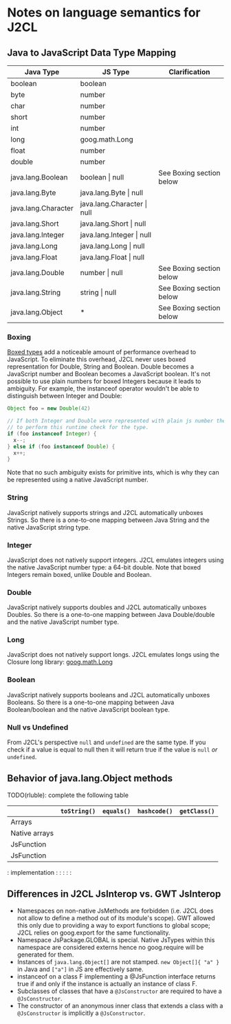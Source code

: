  <!-- TOC -->

# Notes on language semantics for J2CL

## Java to JavaScript Data Type Mapping

Java Type           | JS Type                     | Clarification
------------------- | --------------------------- | ------------------------
boolean             | boolean                     |
byte                | number                      |
char                | number                      |
short               | number                      |
int                 | number                      |
long                | goog.math.Long              |
float               | number                      |
double              | number                      |
java.lang.Boolean   | boolean \| null             | See Boxing section below
java.lang.Byte      | java.lang.Byte \| null      |
java.lang.Character | java.lang.Character \| null |
java.lang.Short     | java.lang.Short \| null     |
java.lang.Integer   | java.lang.Integer \| null   |
java.lang.Long      | java.lang.Long \| null      |
java.lang.Float     | java.lang.Float \| null     |
java.lang.Double    | number \| null              | See Boxing section below
java.lang.String    | string \| null              | See Boxing section below
java.lang.Object    | \*                          | See Boxing section below

### Boxing

[Boxed types](https://docs.oracle.com/javase/tutorial/java/data/autoboxing.html)
add a noticeable amount of performance overhead to JavaScript. To eliminate this
overhead, J2CL never uses boxed representation for Double, String and Boolean.
Double becomes a JavaScript number and Boolean becomes a JavaScript boolean.
It's not possible to use plain numbers for boxed Integers because it leads to
ambiguity. For example, the instanceof operator wouldn't be able to distinguish
between Integer and Double:

```java
Object foo = new Double(42)

// If both Integer and Double were represented with plain js number then there would be no way
// to perform this runtime check for the type.
if (foo instanceof Integer) {
  x--;
} else if (foo instanceof Double) {
  x++;
}
```

Note that no such ambiguity exists for primitive ints, which is why they can be
represented using a native JavaScript number.

### String

JavaScript natively supports strings and J2CL automatically unboxes Strings. So
there is a one-to-one mapping between Java String and the native JavaScript
string type.

### Integer

JavaScript does not natively support integers. J2CL emulates integers using the
native JavaScript number type: a 64-bit double. Note that boxed Integers remain
boxed, unlike Double and Boolean.

### Double

JavaScript natively supports doubles and J2CL automatically unboxes Doubles. So
there is a one-to-one mapping between Java Double/double and the native
JavaScript number type.

### Long

JavaScript does not natively support longs. J2CL emulates longs using the
Closure long library:
[goog.math.Long](http://google3/third_party/javascript/closure/math/long.js)

### Boolean

JavaScript natively supports booleans and J2CL automatically unboxes Booleans.
So there is a one-to-one mapping between Java Boolean/boolean and the native
JavaScript boolean type.

### Null vs Undefined

From J2CL's perspective `null` and `undefined` are the same type. If you check
if a value is equal to null then it will return true if the value is `null` *or*
`undefined`.

## Behavior of java.lang.Object methods

TODO(rluble): complete the following table

|                | `toString()` | `equals()` | `hashcode()` | `getClass()` |
| -------------- | ------------ | ---------- | ------------ | ------------ |
| Arrays         |              |            |              |              |
| Native arrays  |              |            |              |              |
| JsFunction     |              |            |              |              |
| JsFunction     |              |            |              |              |
: implementation :              :            :              :              :

## Differences in J2CL JsInterop vs. GWT JsInterop

*   Namespaces on non-native JsMethods are forbidden (i.e. J2CL does not allow
    to define a method out of its module's scope). GWT allowed this only due to
    providing a way to export functions to global scope; J2CL relies on
    goog.export for the same functionality.
*   Namespace JsPackage.GLOBAL is special. Native JsTypes within this namespace
    are considered externs hence no goog.require will be generated for them.
*   Instances of `java.lang.Object[]` are not stamped. `new Object[]{ "a" }` in
    Java and `["a"]` in JS are effectively same.
*   instanceof on a class F implementing a @JsFunction interface returns true if
    and only if the instance is actually an instance of class F.
*   Subclasses of classes that have a `@JsConstructor` are required to have a
    `@JsConstructor`.
*   The constructor of an anonymous inner class that extends a class with a
    `@JsConstructor` is implicitly a `@JsConstructor`.
